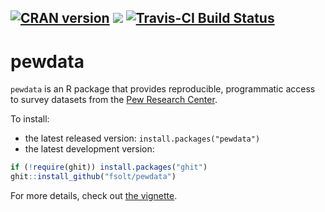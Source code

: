 [![CRAN version](http://www.r-pkg.org/badges/version/pewdata)](https://cran.r-project.org/package=pewdata) ![](http://cranlogs.r-pkg.org/badges/grand-total/pewdata) [![Travis-CI Build Status](https://travis-ci.org/fsolt/pewdata.svg?branch=master)](https://travis-ci.org/fsolt/pewdata)
------------------------------------------------------------------------
pewdata
=========

`pewdata` is an R package that provides reproducible, programmatic access to survey datasets from the [Pew Research Center](http://www.pewresearch.org).

To install:

* the latest released version: `install.packages("pewdata")`
* the latest development version: 

```R
if (!require(ghit)) install.packages("ghit")
ghit::install_github("fsolt/pewdata")
```

For more details, check out [the vignette](https://cran.r-project.org/package=pewdata/vignettes/pewdata-vignette.html).
